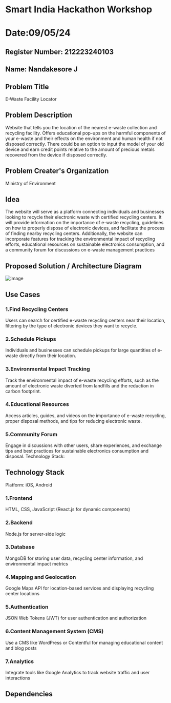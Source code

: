 # Smart India Hackathon Workshop
# Date:09/05/24
## Register Number: 212223240103
## Name: Nandakesore J
## Problem Title
E-Waste Facility Locator
## Problem Description
Website that tells you the location of the nearest e-waste collection and recycling facility. Offers educational pop-ups on the harmful components of your e-waste and their effects on the environment and human health if not disposed correctly. There could be an option to input the model of your old device and earn credit points relative to the amount of precious metals recovered from the device if disposed correctly.
## Problem Creater's Organization
Ministry of Environment

## Idea
The website will serve as a platform connecting individuals and businesses looking to recycle their electronic waste with certified recycling centers. It will provide information on the importance of e-waste recycling, guidelines on how to properly dispose of electronic devices, and facilitate the process of finding nearby recycling centers. Additionally, the website can incorporate features for tracking the environmental impact of recycling efforts, educational resources on sustainable electronics consumption, and a community forum for discussions on e-waste management practices

## Proposed Solution / Architecture Diagram
![image](https://github.com/Nandakesore0210/SIHPS/assets/149365088/7407d3a9-8f74-436a-bd03-c804f386d39d)

## Use Cases
### 1.Find Recycling Centers
Users can search for certified e-waste recycling centers near their location, filtering by the type of electronic devices they want to recycle.

### 2.Schedule Pickups
Individuals and businesses can schedule pickups for large quantities of e-waste directly from their location.

### 3.Environmental Impact Tracking
Track the environmental impact of e-waste recycling efforts, such as the amount of electronic waste diverted from landfills and the reduction in carbon footprint.

### 4.Educational Resources
Access articles, guides, and videos on the importance of e-waste recycling, proper disposal methods, and tips for reducing electronic waste.

### 5.Community Forum
Engage in discussions with other users, share experiences, and exchange tips and best practices for sustainable electronics consumption and disposal. Technology Stack:

## Technology Stack
Platform: iOS, Android

### 1.Frontend
HTML, CSS, JavaScript (React.js for dynamic components)

### 2.Backend
Node.js for server-side logic

### 3.Database
MongoDB for storing user data, recycling center information, and environmental impact metrics

### 4.Mapping and Geolocation
Google Maps API for location-based services and displaying recycling center locations

### 5.Authentication
JSON Web Tokens (JWT) for user authentication and authorization

### 6.Content Management System (CMS)
Use a CMS like WordPress or Contentful for managing educational content and blog posts

### 7.Analytics
Integrate tools like Google Analytics to track website traffic and user interactions

## Dependencies

